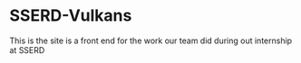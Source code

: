 # SSERD-Vulkans
This is the site is a front end for the work our team did during out internship at SSERD
